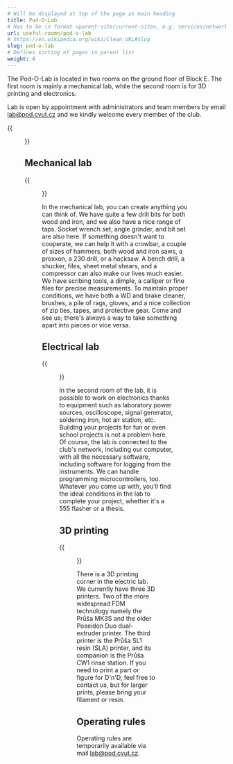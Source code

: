 ```yaml
---
# Will be displayed at top of the page as main heading
title: Pod-O-Lab
# Has to be in format <parent-site/current-site>, e.g. services/network (notice missing slash at the beginning)
url: useful-rooms/pod-o-lab
# https://en.wikipedia.org/wiki/Clean_URL#Slug
slug: pod-o-lab
# Defines sorting of pages in parent list
weight: 4
---
```


The Pod-O-Lab is located in two rooms on the ground floor of Block E. The first room is mainly a mechanical lab, while the second room is for 3D printing and electronics.

Lab is open by appointment with administrators and team members by email [lab@pod.cvut.cz](mailto:lab@pod.cvut.cz) and we kindly welcome every member of the club.

{{<figure src="study_room.jpg" alt="Study room">}}

## Mechanical lab

{{<figure src="mechlab.jpg" alt="Mechanical lab">}}

In the mechanical lab, you can create anything you can think of. We have quite a few drill bits for both wood and iron, and we also have a nice range of taps. Socket wrench set, angle grinder, and bit set are also here. If something doesn't want to cooperate, we can help it with a crowbar, a couple of sizes of hammers, both wood and iron saws, a proxxon, a 230 drill, or a hacksaw.
A bench drill, a shucker, files, sheet metal shears, and a compressor can also make our lives much easier. We have scribing tools, a dimple, a calliper or fine files for precise measurements. To maintain proper conditions, we have both a WD and brake cleaner, brushes, a pile of rags, gloves, and a nice collection of zip ties, tapes, and protective gear. Come and see us; there's always a way to take something apart into pieces or vice versa.

## Electrical lab

{{<figure src="ellab.jpg" alt="Electrical lab">}}

In the second room of the lab, it is possible to work on electronics thanks to equipment such as laboratory power sources, oscilloscope, signal generator, soldering iron, hot air station, etc. Building your projects for fun or even school projects is not a problem here. Of course, the lab is connected to the club's network, including our computer, with all the necessary software, including software for logging from the instruments. We can handle programming microcontrollers, too. Whatever you come up with, you'll find the ideal conditions in the lab to complete your project, whether it's a 555 flasher or a thesis.

## 3D printing

{{<figure src="3dprint.jpg" alt="3D printing">}}

There is a 3D printing corner in the electric lab. We currently have three 3D printers. Two of the more widespread FDM technology namely the Průša MK3S and the older Poseidon Duo dual-extruder printer. The third printer is the Průša SL1 resin (SLA) printer, and its companion is the Průša CW1 rinse station. If you need to print a part or figure for D'n'D, feel free to contact us, but for larger prints, please bring your filament or resin.

## Operating rules

Operating rules are temporarily available via mail [lab@pod.cvut.cz](mailto:lab@pod.cvut.cz).